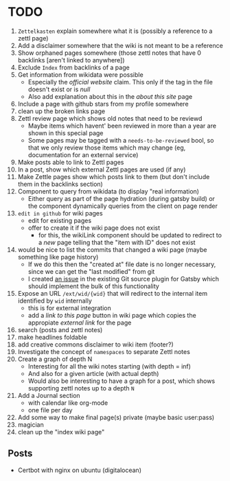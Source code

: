 # TODO

1. `Zettelkasten` explain somewhere what it is (possibly a reference to a zettl page)
2. Add a disclaimer somewhere that the wiki is not meant to be a reference
3. Show orphaned pages somewhere (those zettl notes that have 0 backlinks [aren't linked to anywhere])
4. Exclude `Index` from backlinks of a page
5. Get information from wikidata were possible
   - Especially the _official website_ claim. This only if the tag in the file doesn't exist or is _null_
   - Also add explanation about this in the _about this site_ page
6. Include a page with github stars from my profile somewhere
7. clean up the broken links page
8. Zettl review page which shows old notes that need to be reviewd
   - Maybe items which havent' been reviewed in more than a year are shown in this special page
   - Some pages may be tagged with a `needs-to-be-reviewed` bool, so that we only review those items which may change (eg, documentation for an external service)
9. Make posts able to link to Zettl pages
10. In a post, show which external Zettl pages are used (if any)
11. Make Zettle pages show which posts link to them (but don't include them in the backlinks section)
12. Component to query from wikidata (to display "real information)
    - Either query as part of the page hydration (during gatsby build) or the component dynamically queries from the client on page render
13. `edit in github` for wiki pages
    - edit for existing pages
    - offer to create it if the wiki page does not exist
      - for this, the wikiLink component should be updated to redirect to a _new_ page telling that the "item with ID" does not exist
14. would be nice to list the commits that changed a wiki page (maybe something like page history)
    - If we do this then the "created at" file date is no longer necessary, since we can get the "last modified" from git
    - I created [an issue](https://github.com/PMudra/gatsby-source-local-git/issues/285) in the existing Git source plugin for Gatsby which should implement the bulk of this functionality
15. Expose an URL `/ext/wid/{wid}` that will redirect to the internal item identified by `wid` internally
    - this is for external integration
    - add a _link to this page_ button in wiki page which copies the appropiate _external link_ for the page
16. search (posts and zettl notes)
17. make headlines foldable
18. add creative commons disclaimer to wiki item (footer?)
19. Investigate the concept of `namespaces` to separate Zettl notes
20. Create a graph of depth N
    - Interesting for all the wiki notes starting (with depth = inf)
    - And also for a given article (with actual depth)
    - Would also be interesting to have a graph for a post, which shows supporting zettl notes up to a depth `N`
21. Add a Journal section
    - with calendar like org-mode
    - one file per day
22. Add some way to make final page(s) private (maybe basic user:pass)
23. magician
24. clean up the "index wiki page"


## Posts

- Certbot with nginx on ubuntu (digitalocean)
